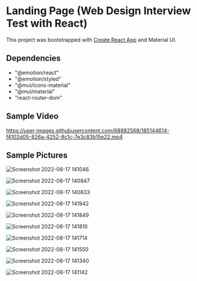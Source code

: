 # Landing Page (Web Design Interview Test with React)

This project was bootstrapped with [Create React App](https://github.com/facebook/create-react-app) and Material UI.

## Dependencies

*   "@emotion/react"
*   "@emotion/styled"
*   "@mui/icons-material"
*   "@mui/material"
*   "react-router-dom"

## Sample Video

https://user-images.githubusercontent.com/68882568/185144614-f4102d05-826a-4252-8c1c-7e3c83b15e22.mp4

## Sample Pictures


![Screenshot 2022-08-17 141046](https://user-images.githubusercontent.com/68882568/185150596-49bc7f50-7e94-48bf-94f3-ce30bdc482fa.png)

![Screenshot 2022-08-17 140847](https://user-images.githubusercontent.com/68882568/185150607-6c27fd31-5ef9-4485-b4b7-04ce400a99cd.png)

![Screenshot 2022-08-17 140633](https://user-images.githubusercontent.com/68882568/185150612-58bb1e29-2ea9-41ba-8b3c-095a3ce346ae.png)

![Screenshot 2022-08-17 141942](https://user-images.githubusercontent.com/68882568/185150616-95560e8e-08ab-4b52-bb61-0046bc4a56b4.png)

![Screenshot 2022-08-17 141849](https://user-images.githubusercontent.com/68882568/185150622-4e053cff-7c50-4f9d-966d-38fc719d7a25.png)

![Screenshot 2022-08-17 141810](https://user-images.githubusercontent.com/68882568/185150626-f0e3b8e5-ad20-4915-8ac9-9bf476726ee0.png)

![Screenshot 2022-08-17 141714](https://user-images.githubusercontent.com/68882568/185150630-5891e74c-99f4-4b13-965b-08eda86335dd.png)

![Screenshot 2022-08-17 141550](https://user-images.githubusercontent.com/68882568/185150635-bb893b07-4b4b-4b9b-b1af-e81c5e6aaabb.png)

![Screenshot 2022-08-17 141340](https://user-images.githubusercontent.com/68882568/185150641-88e86145-9571-48c2-af18-7a3bdd850755.png)

![Screenshot 2022-08-17 141142](https://user-images.githubusercontent.com/68882568/185150644-7934854b-0645-4201-a55d-a3f38f44e83e.png)


